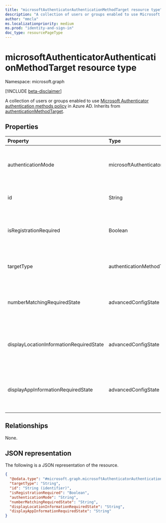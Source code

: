 ```yaml
---
title: "microsoftAuthenticatorAuthenticationMethodTarget resource type"
description: "A collection of users or groups enabled to use Microsoft Authenticator authentication methods policy."
author: "mmcla"
ms.localizationpriority: medium
ms.prod: "identity-and-sign-in"
doc_type: resourcePageType
---
```


# microsoftAuthenticatorAuthenticationMethodTarget resource type
Namespace: microsoft.graph

[!INCLUDE [beta-disclaimer](../../includes/beta-disclaimer.md)]

A collection of users or groups enabled to use [Microsoft Authenticator authentication methods policy](../resources/microsoftAuthenticatorAuthenticationMethodConfiguration.md) in Azure AD.  Inherits from [authenticationMethodTarget](authenticationMethodTarget.md).

## Properties
|Property|Type|Description|
|:---|:---|:---|
|authenticationMode|microsoftAuthenticatorAuthenticationMode|Determines which types of notifications can be used for sign-in. The possible values are: `deviceBasedPush` (passwordless only), `push`, and `any`.|
|id|String|Object identifier of an Azure AD user or group. Inherited from [authenticationMethodTarget](authenticationmethodtarget.md).|
|isRegistrationRequired|Boolean|Determines whether the user is enforced to register the authentication method. Inherited from [authenticationMethodTarget](authenticationmethodtarget.md). *Not supported*. |
|targetType|authenticationMethodTargetType| The possible values are: `user`, `group`, and `unknownFutureValue`. Inherited from [authenticationMethodTarget](authenticationMethodTarget.md).|
|numberMatchingRequiredState|advancedConfigState|Requires number matching for MFA notifications. Value is ignored for phone sign-in notifications. Possible values are: `enabled`, `disabled`, `default`.|
|displayLocationInformationRequiredState|advancedConfigState|Determines whether the location of the sign-in should be shown to the user in the body of the notification. Possible values are: `enabled`, `disabled`, `default`.|
|displayAppInformationRequiredState|advancedConfigState|Determines whether the app the user is signing into should be shown to the user in the body of the notification. Possible values are: `enabled`, `disabled`, `default`.|

## Relationships
None.

## JSON representation
The following is a JSON representation of the resource.
<!-- {
  "blockType": "resource",
  "keyProperty": "id",
  "@odata.type": "microsoft.graph.microsoftAuthenticatorAuthenticationMethodTarget",
  "baseType": "microsoft.graph.authenticationMethodTarget",
  "openType": false
}
-->
``` json
{
  "@odata.type": "#microsoft.graph.microsoftAuthenticatorAuthenticationMethodTarget",
  "targetType": "String",
  "id": "String (identifier)",
  "isRegistrationRequired": "Boolean",
  "authenticationMode": "String",
  "numberMatchingRequiredState": "String",
  "displayLocationInformationRequiredState": "String",
  "displayAppInformationRequiredState": "String"
}

```
